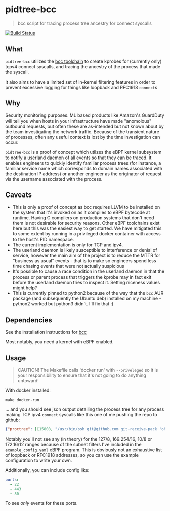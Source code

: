 # pidtree-bcc
> bcc script for tracing process tree ancestry for connect syscalls

[![Build Status](https://travis-ci.org/Yelp/pidtree-bcc.svg?branch=master)](https://travis-ci.org/Yelp/pidtree-bcc)

## What
`pidtree-bcc` utilizes the [bcc toolchain](https://github.com/iovisor/bcc) to
create kprobes for (currently only) tcpv4 connect syscalls, and tracing the
ancestry of the process that made the syscall.

It also aims to have a limited set of in-kernel filtering features in order to
prevent excessive logging for things like loopback and RFC1918 `connect`s

## Why 
Security monitoring purposes. ML based products like Amazon's GuardDuty will
tell you when hosts in your infrastructure have made "anomolous" outbound
requests, but often these are as-intended but not known about by the team
investigating the network traffic. Because of the transient nature of processes,
often any useful context is lost by the time investigation can occur.

`pidtree-bcc` is a proof of concept which utilzes the eBPF kernel subsystem to
notify a userland daemon of all events so that they can be traced. It enables
engineers to quickly identify familiar process trees (for instance, a familiar
service name which corresponds to domain names associated with the destination
IP address) or another engineer as the originator of request via the username
associated with the process.

## Caveats
* This is only a proof of concept as bcc requires LLVM to be installed on the
  system that it's invoked on as it compiles to eBPF bytecode at runtime. Having
  C compilers on production systems that don't need them is not desirable for
  security reasons. Other eBPF toolchains exist here but this was the easiest
  way to get started. We have mitigated this to some extent by running in a
  privileged docker container with access to the host's PID namespace.
* The current implementation is only for TCP and ipv4.
* The userland daemon is likely susceptible to interference or denial of
  service, however the main aim of the project is to reduce the MTTR for
  "business as usual" events - that is to make so engineers spend less time
  chasing events that were not actually suspicious
* It's possible to cause a race condition in the userland daemon in that the
  process or parent process that triggers the kprobe may in fact exit before the
  userland daemon tries to inspect it. Setting niceness values might help?
* This is currently pinned to python2 because of the way that the `bcc` AUR
  package (and subsequently the Ubuntu deb) installed on my machine - python2
  worked but python3 didn't. I'll fix that :)

## Dependencies 
See the installation instructions for [bcc](https://github.com/iovisor/bcc)

Most notably, you need a kernel with eBPF enabled.

## Usage 
> CAUTION! The Makefile calls 'docker run' with `--priveleged` so it is your
> responsibility to ensure that it's not going to do anything untoward!

With docker installed:
```
make docker-run
```

... and you should see json output detailing the process tree for any process
making TCP ipv4 `connect` syscalls like this one of me pushing the repo to
github:

```json
{"proctree": [[15808, "/usr/bin/ssh git@github.com git-receive-pack 'oholiab/pidtree-bcc'", "oholiab"], [15807, "git push origin master", "oholiab"], [31438, "-zsh", "oholiab"], [696, "tmux", "oholiab"], [1, "/usr/lib/systemd/systemd --system --deserialize 32", "root"]], "daddr": "140.82.118.4", "pid": 15808, "port": 22, "error": ""}
```

Notably you'll not see any (in theory) for the 127/8, 169.254/16, 10/8 or
172.16/12 ranges because of the subnet filters I've included in the
`example_config.yaml` eBPF program.  This is obviously not an exhaustive list of
loopback or RFC1918 addresses, so you can use the example configuration to write
your own.

Additionally, you can include config like:

```yaml
ports:
  - 22
  - 443
  - 80
```

To see *only* events for these ports.
